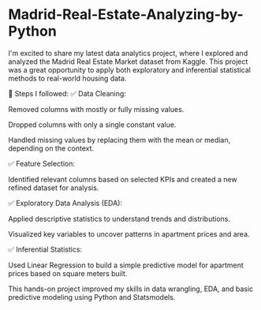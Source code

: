 # Madrid-Real-Estate-Analyzing-by-Python

I'm excited to share my latest data analytics project, where I explored and analyzed the Madrid Real Estate Market dataset from Kaggle. This project was a great opportunity to apply both exploratory and inferential statistical methods to real-world housing data.

🔧 Steps I followed:
✅ Data Cleaning:

Removed columns with mostly or fully missing values.

Dropped columns with only a single constant value.

Handled missing values by replacing them with the mean or median, depending on the context.

✅ Feature Selection:

Identified relevant columns based on selected KPIs and created a new refined dataset for analysis.

✅ Exploratory Data Analysis (EDA):

Applied descriptive statistics to understand trends and distributions.

Visualized key variables to uncover patterns in apartment prices and area.

✅ Inferential Statistics:

Used Linear Regression to build a simple predictive model for apartment prices based on square meters built.

This hands-on project improved my skills in data wrangling, EDA, and basic predictive modeling using Python and Statsmodels.
